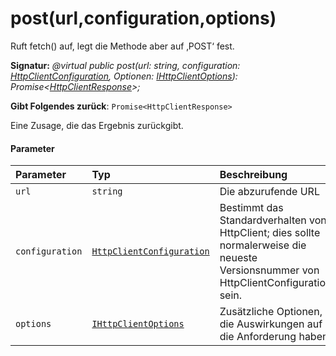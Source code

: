 # <a name="posturlconfigurationoptions"></a>post(url,configuration,options)




Ruft fetch() auf, legt die Methode aber auf ‚POST‘ fest.

**Signatur:** _@virtual public post(url: string, configuration: [HttpClientConfiguration](../sp-http/httpclientconfiguration.md), Optionen: [IHttpClientOptions](../sp-http/ihttpclientoptions.md)): Promise<[HttpClientResponse](../sp-http/httpclientresponse.md)>;_

**Gibt Folgendes zurück**: `Promise<HttpClientResponse>`



Eine Zusage, die das Ergebnis zurückgibt.

#### <a name="parameters"></a>Parameter


| Parameter    | Typ    | Beschreibung |
|:-------------|:---------------|:------------|
| `url`    | `string` | Die abzurufende URL |
| `configuration`    | [`HttpClientConfiguration`](../sp-http/httpclientconfiguration.md) | Bestimmt das Standardverhalten von HttpClient; dies sollte normalerweise die neueste Versionsnummer von HttpClientConfigurations sein. |
| `options`    | [`IHttpClientOptions`](../sp-http/ihttpclientoptions.md) | Zusätzliche Optionen, die Auswirkungen auf die Anforderung haben. |


